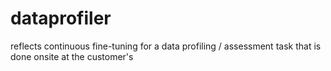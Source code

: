 # dataprofiler
reflects continuous fine-tuning for a data profiling / assessment task that is done onsite at the customer's
